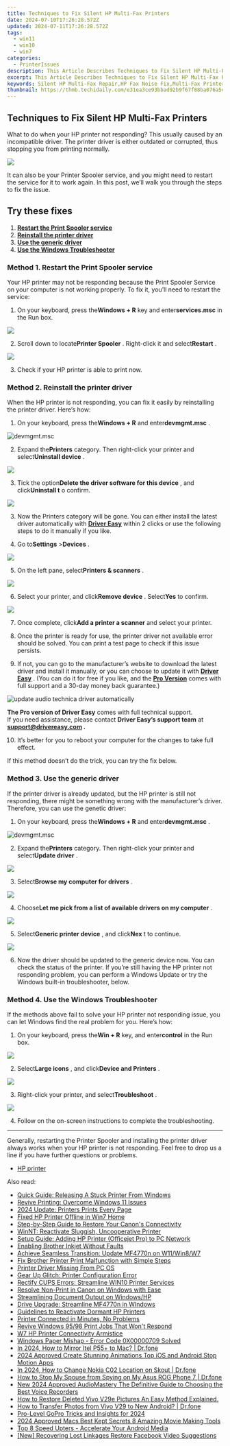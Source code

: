 ```yaml
---
title: Techniques to Fix Silent HP Multi-Fax Printers
date: 2024-07-10T17:26:28.572Z
updated: 2024-07-11T17:26:28.572Z
tags:
  - win11
  - win10
  - win7
categories:
  - PrinterIssues
description: This Article Describes Techniques to Fix Silent HP Multi-Fax Printers
excerpt: This Article Describes Techniques to Fix Silent HP Multi-Fax Printers
keywords: Silent HP Multi-Fax Repair,HP Fax Noise Fix,Multi-Fax Printer Troubleshooting,HP Fax Maintenance Tips,Fix Silent HP Fax Printer Issue,HP Multi-Fax Repair Instructions,Restore Sound HP Fax Printers
thumbnail: https://thmb.techidaily.com/e31ea3ce93bbad92b9f67f88ba076a5c1c44f8153a07526aaf66c61ff3070513.jpg
---
```


## Techniques to Fix Silent HP Multi-Fax Printers

 What to do when your HP printer not responding? This usually caused by an incompatible driver. The printer driver is either outdated or corrupted, thus stopping you from printing normally.

![](https://images.drivereasy.com/wp-content/uploads/2021/04/printer-not-responding-1200x567.jpg)

 It can also be your Printer Spooler service, and you might need to restart the service for it to work again. In this post, we’ll walk you through the steps to fix the issue.

## Try these fixes

1. [**Restart the Print Spooler service**](#method-1)
2. [**Reinstall the printer driver**](#method-2)
3. [**Use the generic driver**](#method-2)
4. **[Use the Windows Troubleshooter](#method-4)**

### Method 1\. Restart the Print Spooler service

 Your HP printer may not be responding because the Print Spooler Service on your computer is not working properly. To fix it, you’ll need to restart the service:

 1) On your keyboard, press the**Windows + R** key and enter**services.msc** in the Run box.

![](https://images.drivereasy.com/wp-content/uploads/2021/04/services.jpg)

 2) Scroll down to locate**Printer Spooler** . Right-click it and select**Restart** .

![](https://images.drivereasy.com/wp-content/uploads/2021/04/restart-services.jpg)

3) Check if your HP printer is able to print now.

### Method 2\. Reinstall the printer driver

 When the HP printer is not responding, you can fix it easily by reinstalling the printer driver. Here’s how:

 1) On your keyboard, press the**Windows + R** and enter**devmgmt.msc** .

![devmgmt.msc](https://images.drivereasy.com/wp-content/uploads/2021/01/devmgmt.msc_.jpg)

 2) Expand the**Printers** category. Then right-click your printer and select**Uninstall device** .

![](https://images.drivereasy.com/wp-content/uploads/2021/04/uninstall-printer-driver.jpg)

 3) Tick the option**Delete the driver software for this device** , and click**Uninstall t** o confirm.

![](https://images.drivereasy.com/wp-content/uploads/2021/04/confirm-deletetion.jpg)

 3) Now the Printers category will be gone. You can either install the latest driver automatically with **[Driver Easy](https://tools.techidaily.com/drivereasy/download/)**  within 2 clicks or use the following steps to do it manually if you like.

 4) Go to**Settings** \>**Devices** .

![](https://images.drivereasy.com/wp-content/uploads/2021/04/devices.jpg)

 5) On the left pane, select**Printers & scanners** .

![](https://images.drivereasy.com/wp-content/uploads/2021/04/printers-and-scanners.jpg)

 6) Select your printer, and click**Remove device** . Select**Yes** to confirm.

![](https://images.drivereasy.com/wp-content/uploads/2021/04/remove-the-current-printer.jpg)

 7) Once complete, click**Add a printer a scanner** and select your printer.

 8) Once the printer is ready for use, the printer driver not available error should be solved. You can print a test page to check if this issue persists.

 9) If not, you can go to the manufacturer’s website to download the latest driver and install it manually, or you can choose to update it with **[Driver Easy](https://tools.techidaily.com/drivereasy/download/)**  . (You can do it for free if you like, and the **[Pro Version](https://tools.techidaily.com/drivereasy/download/)**  comes with full support and a 30-day money back guarantee.)

![update audio technica driver automatically](https://images.drivereasy.com/wp-content/uploads/2021/01/update-all-now.jpg)

**The Pro version of Driver Easy** comes with full technical support.  
 If you need assistance, please contact **Driver Easy’s support team** at **[support@drivereasy.com](mailto:support@drivereasy.com) .**

 10) It’s better for you to reboot your computer for the changes to take full effect.

If this method doesn’t do the trick, you can try the fix below.

### Method 3\. Use the generic driver

 If the printer driver is already updated, but the HP printer is still not responding, there might be something wrong with the manufacturer’s driver. Therefore, you can use the genetic driver:

 1) On your keyboard, press the**Windows + R** and enter**devmgmt.msc** .

![devmgmt.msc](https://images.drivereasy.com/wp-content/uploads/2021/01/devmgmt.msc_.jpg)

 2) Expand the**Printers** category. Then right-click your printer and select**Update driver** .

![](https://images.drivereasy.com/wp-content/uploads/2021/04/update-printer-driver.jpg)

 3) Select**Browse my computer for drivers** .

![](https://images.drivereasy.com/wp-content/uploads/2021/04/browse-my-computer.jpg)

 4) Choose**Let me pick from a list of available drivers on my computer** .

![](https://images.drivereasy.com/wp-content/uploads/2021/04/let-me-pick.jpg)

 5) Select**Generic printer device** , and click**Nex** t to continue.

![](https://images.drivereasy.com/wp-content/uploads/2021/04/generic-drivers.jpg)

 6) Now the driver should be updated to the generic device now. You can check the status of the printer. If you’re still having the HP printer not responding problem, you can perform a Windows Update or try the Windows built-in troubleshooter, below.

### Method 4\. Use the Windows Troubleshooter

 If the methods above fail to solve your HP printer not responding issue, you can let Windows find the real problem for you. Here’s how:

 1) On your keyboard, press the**Win + R** key, and enter**control** in the Run box.

![](https://images.drivereasy.com/wp-content/uploads/2020/12/control.png)

 2) Select**Large icons** , and click**Device and Printers** .

![](https://images.drivereasy.com/wp-content/uploads/2021/04/open-control-panel.jpg)

 3) Right-click your printer, and select**Troubleshoot** .

![](https://images.drivereasy.com/wp-content/uploads/2021/04/troubleshoot-printer.jpg)

4) Follow on the on-screen instructions to complete the troubleshooting.

---

 Generally, restarting the Printer Spooler and installing the printer driver always works when your HP printer is not responding. Feel free to drop us a line if you have further questions or problems.

* [HP printer](https://tools.techidaily.com/drivereasy/download/)

<ins class="adsbygoogle"
     style="display:block"
     data-ad-format="autorelaxed"
     data-ad-client="ca-pub-7571918770474297"
     data-ad-slot="1223367746"></ins>



<ins class="adsbygoogle"
     style="display:block"
     data-ad-client="ca-pub-7571918770474297"
     data-ad-slot="8358498916"
     data-ad-format="auto"
     data-full-width-responsive="true"></ins>



<span class="atpl-alsoreadstyle">Also read:</span>
<div><ul>
<li><a href="https://printer-issues.techidaily.com/quick-guide-releasing-a-stuck-printer-from-windows/"><u>Quick Guide: Releasing A Stuck Printer From Windows</u></a></li>
<li><a href="https://printer-issues.techidaily.com/revive-printing-overcome-windows-11-issues/"><u>Revive Printing: Overcome Windows 11 Issues</u></a></li>
<li><a href="https://printer-issues.techidaily.com/2024-update-printers-prints-every-page/"><u>2024 Update: Printers Prints Every Page</u></a></li>
<li><a href="https://printer-issues.techidaily.com/fixed-hp-printer-offline-in-win7-home/"><u>Fixed HP Printer Offline in Win7 Home</u></a></li>
<li><a href="https://printer-issues.techidaily.com/step-by-step-guide-to-restore-your-canons-connectivity/"><u>Step-by-Step Guide to Restore Your Canon's Connectivity</u></a></li>
<li><a href="https://printer-issues.techidaily.com/winnt-reactivate-sluggish-uncooperative-printer/"><u>WinNT: Reactivate Sluggish, Uncooperative Printer</u></a></li>
<li><a href="https://printer-issues.techidaily.com/setup-guide-adding-hp-printer-officejet-pro-to-pc-network/"><u>Setup Guide: Adding HP Printer (Officejet Pro) to PC Network</u></a></li>
<li><a href="https://printer-issues.techidaily.com/enabling-brother-inkjet-without-faults/"><u>Enabling Brother Inkjet Without Faults</u></a></li>
<li><a href="https://printer-issues.techidaily.com/achieve-seamless-transition-update-mf4770n-on-w11win8w7/"><u>Achieve Seamless Transition: Update MF4770n on W11/Win8/W7</u></a></li>
<li><a href="https://printer-issues.techidaily.com/fix-brother-printer-print-malfunction-with-simple-steps/"><u>Fix Brother Printer Print Malfunction with Simple Steps</u></a></li>
<li><a href="https://printer-issues.techidaily.com/printer-driver-missing-from-pc-os/"><u>Printer Driver Missing From PC OS</u></a></li>
<li><a href="https://printer-issues.techidaily.com/gear-up-glitch-printer-configuration-error/"><u>Gear Up Glitch: Printer Configuration Error</u></a></li>
<li><a href="https://printer-issues.techidaily.com/rectify-cups-errors-streamline-win10-printer-services/"><u>Rectify CUPS Errors: Streamline WIN10 Printer Services</u></a></li>
<li><a href="https://printer-issues.techidaily.com/resolve-non-print-in-canon-on-windows-with-ease/"><u>Resolve Non-Print in Canon on Windows with Ease</u></a></li>
<li><a href="https://printer-issues.techidaily.com/streamlining-document-output-on-windowshp/"><u>Streamlining Document Output on Windows/HP</u></a></li>
<li><a href="https://printer-issues.techidaily.com/drive-upgrade-streamline-mf4770n-in-windows/"><u>Drive Upgrade: Streamline MF4770n in WIndows</u></a></li>
<li><a href="https://printer-issues.techidaily.com/guidelines-to-reactivate-dormant-hp-printers/"><u>Guidelines to Reactivate Dormant HP Printers</u></a></li>
<li><a href="https://printer-issues.techidaily.com/printer-connected-in-minutes-no-problems/"><u>Printer Connected in Minutes, No Problems</u></a></li>
<li><a href="https://printer-issues.techidaily.com/revive-windows-9598-print-jobs-that-wont-respond/"><u>Revive Windows 95/98 Print Jobs That Won't Respond</u></a></li>
<li><a href="https://printer-issues.techidaily.com/w7-hp-printer-connectivity-armistice/"><u>W7 HP Printer Connectivity Armistice</u></a></li>
<li><a href="https://printer-issues.techidaily.com/windows-paper-mishap-error-code-0x00000709-solved/"><u>Windows Paper Mishap - Error Code 0X00000709 Solved</u></a></li>
<li><a href="https://screen-mirror.techidaily.com/in-2024-how-to-mirror-itel-p55plus-to-mac-drfone-by-drfone-android/"><u>In 2024, How to Mirror Itel P55+ to Mac? | Dr.fone</u></a></li>
<li><a href="https://ai-vdieo-software.techidaily.com/2024-approved-create-stunning-animations-top-ios-and-android-stop-motion-apps/"><u>2024 Approved Create Stunning Animations Top iOS and Android Stop Motion Apps</u></a></li>
<li><a href="https://location-social.techidaily.com/in-2024-how-to-change-nokia-c02-location-on-skout-drfone-by-drfone-virtual-android/"><u>In 2024, How to Change Nokia C02 Location on Skout | Dr.fone</u></a></li>
<li><a href="https://change-location.techidaily.com/how-to-stop-my-spouse-from-spying-on-my-asus-rog-phone-7-drfone-by-drfone-virtual-android/"><u>How to Stop My Spouse from Spying on My Asus ROG Phone 7 | Dr.fone</u></a></li>
<li><a href="https://audio-editing.techidaily.com/new-2024-approved-audiomastery-the-definitive-guide-to-choosing-the-best-voice-recorders/"><u>New 2024 Approved AudioMastery The Definitive Guide to Choosing the Best Voice Recorders</u></a></li>
<li><a href="https://blog-min.techidaily.com/how-to-restore-deleted-vivo-v29e-pictures-an-easy-method-explained-by-fonelab-android-recover-pictures/"><u>How to Restore Deleted Vivo V29e Pictures  An Easy Method Explained.</u></a></li>
<li><a href="https://android-transfer.techidaily.com/how-to-transfer-photos-from-vivo-v29-to-new-android-drfone-by-drfone-transfer-from-android-transfer-from-android/"><u>How to Transfer Photos from Vivo V29 to New Android? | Dr.fone</u></a></li>
<li><a href="https://extra-approaches.techidaily.com/pro-level-gopro-tricks-and-insights-for-2024/"><u>Pro-Level GoPro Tricks and Insights for 2024</u></a></li>
<li><a href="https://smart-video-editing.techidaily.com/2024-approved-macs-best-kept-secrets-8-amazing-movie-making-tools/"><u>2024 Approved Macs Best Kept Secrets 8 Amazing Movie Making Tools</u></a></li>
<li><a href="https://vp-tips.techidaily.com/top-8-speed-upters-accelerate-your-android-media/"><u>Top 8 Speed Upters - Accelerate Your Android Media</u></a></li>
<li><a href="https://facebook-videos.techidaily.com/new-recovering-lost-linkages-restore-facebook-video-suggestions/"><u>[New] Recovering Lost Linkages  Restore Facebook Video Suggestions</u></a></li>
</ul></div>
